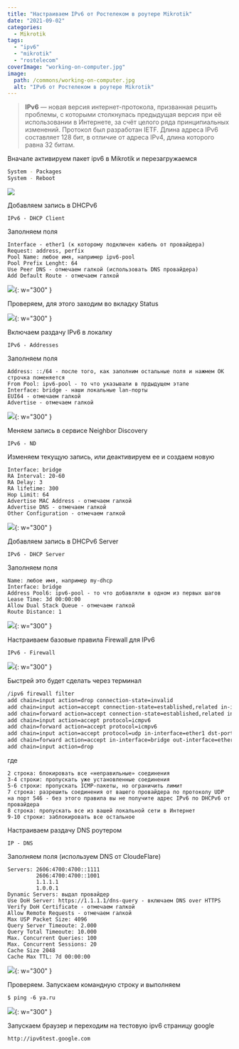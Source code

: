 ```yaml
---
title: "Настраиваем IPv6 от Ростелеком в роутере Mikrotik"
date: "2021-09-02"
categories: 
  - Mikrotik
tags: 
  - "ipv6"
  - "mikrotik"
  - "rostelecom"
coverImage: "working-on-computer.jpg"
image:
  path: /commons/working-on-computer.jpg
  alt: "IPv6 от Ростелеком в роутере Mikrotik"
---
```


> **IPv6** — новая версия интернет-протокола, призванная решить проблемы, с которыми столкнулась предыдущая версия при её использовании в Интернете, за счёт целого ряда принципиальных изменений. Протокол был разработан IETF. Длина адреса IPv6 составляет 128 бит, в отличие от адреса IPv4, длина которого равна 32 битам.

Вначале активируем пакет ipv6 в Mikrotik и перезагружаемся

```sh
System - Packages
System - Reboot
```

![](/assets/img/posts/2021/09/02/mik01.png)

Добавляем запись в DHCPv6

```
IPv6 - DHCP Client
```

Заполняем поля

```
Interface - ether1 (к которому подключен кабель от провайдера)
Request: address, perfix
Pool Name: любое имя, например ipv6-pool
Pool Prefix Lenght: 64
Use Peer DNS - отмечаем галкой (использовать DNS провайдера)
Add Default Route - отмечаем галкой
```

![](/assets/img/posts/2021/09/02/mik02.png){: w="300" }

Проверяем, для этого заходим во вкладку Status

![](/assets/img/posts/2021/09/02/mon03.png){: w="300" }

Включаем раздачу IPv6 в локалку

```
IPv6 - Addresses
```

Заполняем поля

```
Address: ::/64 - после того, как заполним остальные поля и нажмем ОК строчка поменяется
From Pool: ipv6-pool - то что указывали в прдыдущем этапе
Interface: bridge - наши локальные lan-порты
EUI64 - отмечаем галкой
Advertise - отмечаем галкой
```

![](/assets/img/posts/2021/09/02/mon04.png){: w="300" }

Меняем запись в сервисе Neighbor Discovery

```
IPv6 - ND
```

Изменяем текущую запись, или деактивируем ее и создаем новую

```
Interface: bridge
RA Interval: 20-60
RA Delay: 3
RA lifetime: 300
Hop Limit: 64
Advertise MAC Address - отмечаем галкой
Advertise DNS - отмечаем галкой
Other Configuration - отмечаем галкой
```

![](/assets/img/posts/2021/09/02/mon05.png){: w="300" }

Добавляем запись в DHCPv6 Server

```
IPv6 - DHCP Server
```

Заполняем поля

```
Name: любое имя, например my-dhcp
Interface: bridge
Address Pool6: ipv6-pool - то что добавляли в одном из первых шагов
Lease Time: 3d 00:00:00
Allow Dual Stack Queue - отмечаем галкой
Route Distance: 1
```

![](/assets/img/posts/2021/09/02/mon06.png){: w="300" }

Настраиваем базовые правила Firewall для IPv6

```
IPv6 - Firewall
```

![](/assets/img/posts/2021/09/02/mon07.png){: w="300" }

Быстрей это будет сделать через терминал

```sh
/ipv6 firewall filter
add chain=input action=drop connection-state=invalid 
add chain=input action=accept connection-state=established,related in-interface=ether1
add chain=forward action=accept connection-state=established,related in-interface=ether1 out-interface=bridge 
add chain=input action=accept protocol=icmpv6 
add chain=forward action=accept protocol=icmpv6
add chain=input action=accept protocol=udp in-interface=ether1 dst-port=546 
add chain=forward action=accept in-interface=bridge out-interface=ether1
add chain=input action=drop
```

где

```
2 строка: блокировать все «неправильные» соединения
3-4 строки: пропускать уже установленные соединения
5-6 строки: пропускать ICMP-пакеты, но ограничить лимит
7 строка: разрешить соединения от вашего провайдера по протоколу UDP на порт 546 - без этого правила вы не получите адрес IPv6 по DHCPv6 от провайдера
8 строка: пропускать все из вашей локальной сети в Интернет
9-10 строки: заблокировать все остальное
```

Настраиваем раздачу DNS роутером

```
IP - DNS
```

Заполняем поля (используем DNS от CloudeFlare)

```
Servers: 2606:4700:4700::1111
         2606:4700:4700::1001
         1.1.1.1
         1.0.0.1
Dynamic Servers: выдал провайдер
Use DoH Server: https://1.1.1.1/dns-query - включаем DNS over HTTPS
Verify DoH Certificate - отмечаем галкой
Allow Remote Requests - отмечаем галкой
Max USP Packet Size: 4096
Query Server Timeoute: 2.000
Query Total Timeoute: 10.000
Max. Concurrent Queries: 100
Max. Concurrent Sessions: 20
Cache Size 2048
Cache Max TTL: 7d 00:00:00
```

![](/assets/img/posts/2021/09/02/mon08.png){: w="300" }

Проверяем. Запускаем командную строку и выполняем

```
$ ping -6 ya.ru
```

![](/assets/img/posts/2021/09/02/mon09.png){: w="300" }

Запускаем браузер и переходим на тестовую ipv6 страницу google

```
http://ipv6test.google.com
```